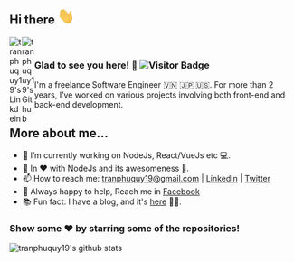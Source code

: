 ## Hi there <img src="https://raw.githubusercontent.com/tranphuquy19/tranphuquy19/master/hi.gif" width="30px"></h2>

<a href="https://linkedin.com/in/tranphuquy19">
  <img align="left" alt="tranphuquy19's Linkdein" width="22px" src="https://cdn.jsdelivr.net/npm/simple-icons@v3/icons/linkedin.svg" />
</a>
<a href="https://github.com/tranphuquy19">
  <img align="left" alt="tranphuquy19's Github" width="22px" src="https://cdn.jsdelivr.net/npm/simple-icons@v3/icons/github.svg" />
</a>

</br>

### Glad to see you here! 🤩 ![Visitor Badge](https://visitor-badge.laobi.icu/badge?page_id=tranphuquy19.tranphuquy19)

I'm a freelance Software Engineer 🇻🇳 🇯🇵 🇺🇸. For more than 2 years, I’ve worked on various projects involving both front-end and back-end development.

## More about me...

- 🔭 I’m currently working on NodeJs, React/VueJs etc 💻.
- 🌱 In ♥️ with NodeJs and its awesomeness 🚀.
- 📫 How to reach me: tranphuquy19@gmail.com | [LinkedIn](https://www.linkedin.com/in/tranphuquy19) | [Twitter](https://twitter.com/tranphuquy19)
- 💬 Always happy to help, Reach me in [Facebook](https://fb.com/tranphuquy19)
- 📚 Fun fact: I have a blog, and it's [here](https://doracoder.tk) 👨‍💻.

### Show some ❤️ by starring some of the repositories!

![tranphuquy19's github stats](https://github-readme-stats.vercel.app/api?username=tranphuquy19&show_icons=true&hide_border=true&count_private=true&theme=radical)